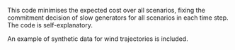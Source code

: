 This code minimises the expected cost over all scenarios, fixing the commitment decision of slow generators for all scenarios in each time step. The code is self-explanatory.

An example of synthetic data for wind trajectories is included.
